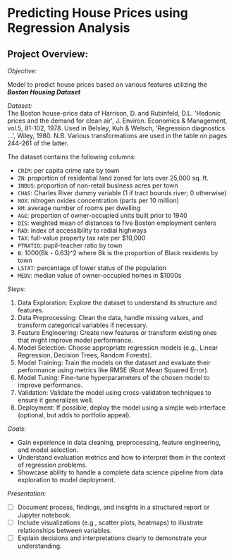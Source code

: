 # **Predicting House Prices using Regression Analysis**

## **Project Overview:**
*Objective:*

Model to predict house prices based on various features utilizing the ***Boston Housing Dataset***

  
*Dataset:*  
The Boston house-price data of Harrison, D. and Rubinfeld, D.L. 'Hedonic prices and the demand for clean air', J. Environ. Economics & Management, vol.5, 81-102, 1978. Used in Belsley, Kuh & Welsch, 'Regression diagnostics
 ...', Wiley, 1980.   N.B. Various transformations are used in the table on
 pages 244-261 of the latter.

  
The dataset contains the following columns:
- `CRIM`: per capita crime rate by town
- `ZN`: proportion of residential land zoned for lots over 25,000 sq. ft.
- `INDUS`: proportion of non-retail business acres per town
- `CHAS`: Charles River dummy variable (1 if tract bounds river; 0 otherwise)
- `NOX`: nitrogen oxides concentration (parts per 10 million)
- `RM`: average number of rooms per dwelling
- `AGE`: proportion of owner-occupied units built prior to 1940
- `DIS`: weighted mean of distances to five Boston employment centers
- `RAD`: index of accessibility to radial highways
- `TAX`: full-value property tax rate per $10,000
- `PTRATIO`: pupil-teacher ratio by town
- `B`: 1000(Bk - 0.63)^2 where Bk is the proportion of Black residents by town
- `LSTAT`: percentage of lower status of the population
- `MEDV`: median value of owner-occupied homes in $1000s

  
*Steps:*
1. Data Exploration: Explore the dataset to understand its structure and features.
2. Data Preprocessing: Clean the data, handle missing values, and transform categorical variables if necessary.
3. Feature Engineering: Create new features or transform existing ones that might improve model performance.
4. Model Selection: Choose appropriate regression models (e.g., Linear Regression, Decision Trees, Random Forests).
5. Model Training: Train the models on the dataset and evaluate their performance using metrics like RMSE (Root Mean Squared Error).
6. Model Tuning: Fine-tune hyperparameters of the chosen model to improve performance.
7. Validation: Validate the model using cross-validation techniques to ensure it generalizes well.
8. Deployment: If possible, deploy the model using a simple web interface (optional, but adds to portfolio appeal).

 
*Goals:*
- Gain experience in data cleaning, preprocessing, feature engineering, and model selection.
- Understand evaluation metrics and how to interpret them in the context of regression problems.
- Showcase ability to handle a complete data science pipeline from data exploration to model deployment.

 
*Presentation:*
- [ ] Document process, findings, and insights in a structured report or Jupyter notebook.
- [ ] Include visualizations (e.g., scatter plots, heatmaps) to illustrate relationships between variables.
- [ ] Explain decisions and interpretations clearly to demonstrate your understanding.
